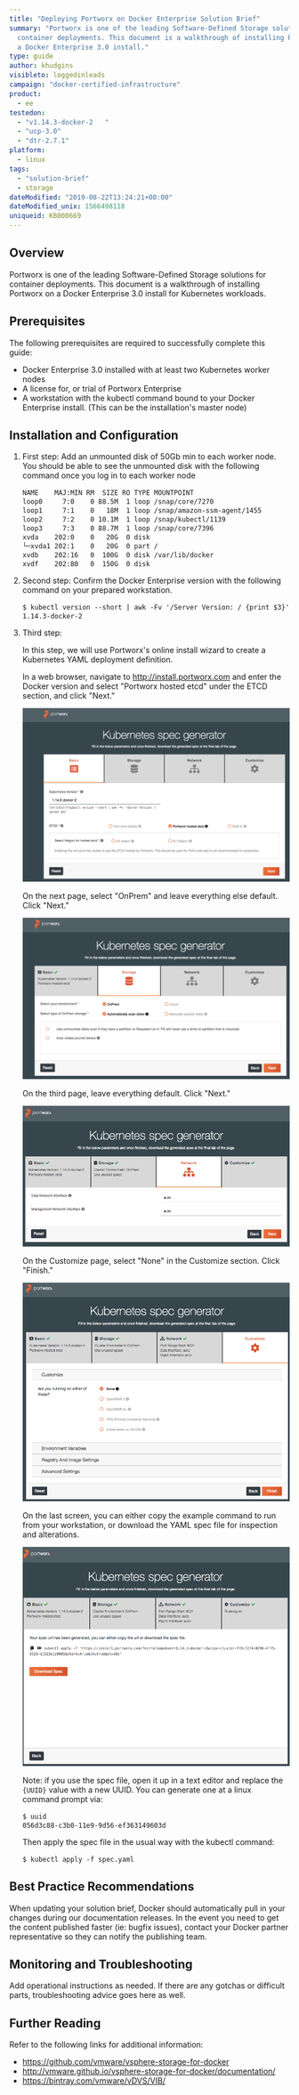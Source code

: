 ```yaml
---
title: "Deploying Portworx on Docker Enterprise Solution Brief"
summary: "Portworx is one of the leading Software-Defined Storage solutions for
  container deployments. This document is a walkthrough of installing Portworx on
  a Docker Enterprise 3.0 install."
type: guide
author: khudgins
visibleto: loggedinleads
campaign: "docker-certified-infrastructure"
product:
  - ee
testedon:
  - "v1.14.3-docker-2	"
  - "ucp-3.0"
  - "dtr-2.7.1"
platform:
  - linux
tags:
  - "solution-brief"
  - storage
dateModified: "2019-08-22T13:24:21+00:00"
dateModified_unix: 1566498118
uniqueid: KB000669
---
```

## Overview

Portworx is one of the leading Software-Defined Storage solutions for container deployments. This document is a walkthrough of installing Portworx on a Docker Enterprise 3.0 install for Kubernetes workloads.

## Prerequisites

The following prerequisites are required to successfully complete this guide:


- Docker Enterprise 3.0 installed with at least two Kubernetes worker nodes
- A license for, or trial of Portworx Enterprise
- A workstation with the kubectl command bound to your Docker Enterprise install. (This can be the installation's master node)

## Installation and Configuration

1. First step:
    Add an unmounted disk of 50Gb min to each worker node. You should be able to see the unmounted disk with the following command once you log in to each worker node

    ```
    NAME    MAJ:MIN RM  SIZE RO TYPE MOUNTPOINT
    loop0     7:0    0 88.5M  1 loop /snap/core/7270
    loop1     7:1    0   18M  1 loop /snap/amazon-ssm-agent/1455
    loop2     7:2    0 10.1M  1 loop /snap/kubectl/1139
    loop3     7:3    0 88.7M  1 loop /snap/core/7396
    xvda    202:0    0   20G  0 disk
    └─xvda1 202:1    0   20G  0 part /
    xvdb    202:16   0  100G  0 disk /var/lib/docker
    xvdf    202:80   0  150G  0 disk

    ```

2. Second step:
    Confirm the Docker Enterprise version with the following command on your prepared workstation.

    ```
    $ kubectl version --short | awk -Fv '/Server Version: / {print $3}'
    1.14.3-docker-2
    ```

3. Third step:

    In this step, we will use Portworx's online install wizard to create a Kubernetes YAML deployment definition.

    In a web browser, navigate to http://install.portworx.com and enter the Docker version and select "Portworx hosted etcd" under the ETCD section, and click "Next."

    ![example 1](example1.png "install.portworx.com screen 1")

    On the next page, select "OnPrem" and leave everything else default. Click "Next."

    ![example 2](example2.png "install.portworx.com screen 2")

    On the third page, leave everything default. Click "Next."

    ![example 3](example3.png "install.portworx.com screen 3")

    On the Customize page, select "None" in the Customize section. Click "Finish."

    ![example 4](example4.png "install.portworx.com screen 4")

    On the last screen, you can either copy the example command to run from your workstation, or download the YAML spec file for inspection and alterations.

    ![example 5](example5.png "install.portworx.com screen 5")

    Note: if you use the spec file, open it up in a text editor and replace the `{UUID}` value with a new UUID. You can generate one at a linux command prompt via:

    ```
    $ uuid
    056d3c88-c3b0-11e9-9d56-ef363149603d
    ```

    Then apply the spec file in the usual way with the kubectl command:

    ```
    $ kubectl apply -f spec.yaml
    ```




## Best Practice Recommendations

When updating your solution brief, Docker should automatically pull in your changes during our documentation releases. In the event you need to get the content published faster (ie: bugfix issues), contact your Docker partner representative so they can notify the publishing team.

## Monitoring and Troubleshooting

Add operational instructions as needed. If there are any gotchas or difficult parts, troubleshooting advice goes here as well.

## Further Reading

Refer to the following links for additional information:

- <https://github.com/vmware/vsphere-storage-for-docker>
- <http://vmware.github.io/vsphere-storage-for-docker/documentation/>
- <https://bintray.com/vmware/vDVS/VIB/>
